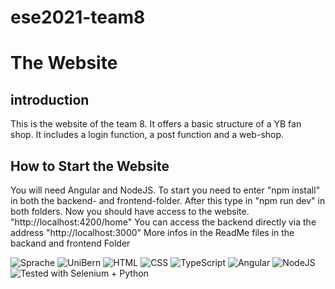 # ese2021-team8

# The Website

## introduction

This is the website of the team 8. It offers a basic structure of a YB fan shop.
It includes a login function, a post function and a web-shop.

## How to Start the Website
You will need Angular and NodeJS.
To start you need to enter "npm install" in both the backend- and frontend-folder.
After this type in "npm run dev" in both folders.
Now you should have access to the website. "http://localhost:4200/home"
You can access the backend directly via the address "http://localhost:3000"
More infos in the ReadMe files in the backand and frontend Folder


![Sprache](https://img.shields.io/badge/Language-English-red)
![UniBern](https://img.shields.io/badge/Organization-UniBern-green)
![HTML](https://img.shields.io/badge/-HTML-blue)
![CSS](https://img.shields.io/badge/-CSS-blue)
![TypeScript](https://img.shields.io/badge/-TypeScript-blue)
![Angular](https://img.shields.io/badge/-Angular-blue)
![NodeJS](https://img.shields.io/badge/-NodeJS-blue)
![Tested with Selenium + Python](https://img.shields.io/badge/Testet-Selenium_IDE%20%2B%20Python-blue)
